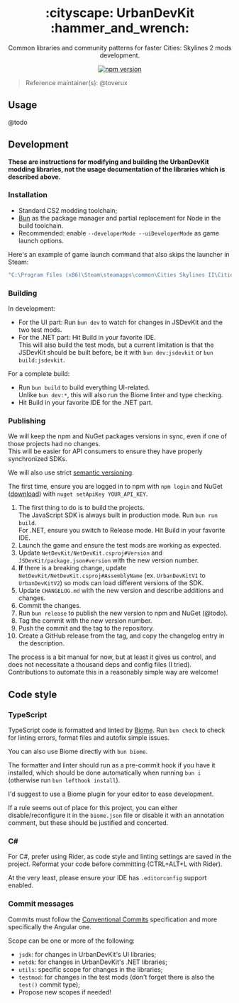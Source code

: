 <h1 align="center">:cityscape: UrbanDevKit :hammer_and_wrench:</h1>

<p align="center">
    Common libraries and community patterns for faster Cities: Skylines 2 mods development.
</p>

<p align="center">
    <a href="https://discord.gg/SsshDVq2Zj">
        <img alt="npm version" src="https://img.shields.io/badge/Discord-Cities:_Skylines_Modding-5865f2?logo=discord&logoColor=white&style=flat-square">
    </a>
</p>

> Reference maintainer(s): @toverux

## Usage

@todo

## Development

**These are instructions for modifying and building the UrbanDevKit modding libraries,
not the usage documentation of the libraries which is described above.**

### Installation

- Standard CS2 modding toolchain;
- [Bun](https://bun.sh) as the package manager and partial replacement for Node in the build toolchain.
- Recommended: enable `--developerMode --uiDeveloperMode` as game launch options.

Here's an example of game launch command that also skips the launcher in Steam:

```sh
"C:\Program Files (x86)\Steam\steamapps\common\Cities Skylines II\Cities2.exe" %command% --developerMode --uiDeveloperMode
```

### Building

In development:
- For the UI part: Run `bun dev` to watch for changes in JSDevKit and the two test mods.
- For the .NET part: Hit Build in your favorite IDE.<br>
  This will also build the test mods, but a current limitation is that the JSDevKit
  should be built before, be it with `bun dev:jsdevkit` or `bun build:jsdevkit`.

For a complete build:
- Run `bun build` to build everything UI-related.<br>
  Unlike `bun dev:*`, this will also run the Biome linter and type checking.
- Hit Build in your favorite IDE for the .NET part.

### Publishing

We will keep the npm and NuGet packages versions in sync, even if one of those
projects had no changes.<br>
This will be easier for API consumers to ensure they have properly synchronized SDKs.

We will also use strict [semantic versioning](https://semver.org).

The first time, ensure you are logged in to npm with `npm login` and
NuGet ([download](https://www.nuget.org/downloads)) with `nuget setApiKey YOUR_API_KEY`.

1. The first thing to do is to build the projects.<br>
   The JavaScript SDK is always built in production mode. Run `bun run build`.<br>
   For .NET, ensure you switch to Release mode. Hit Build in your favorite IDE.
2. Launch the game and ensure the test mods are working as expected.
3. Update `NetDevKit/NetDevKit.csproj#Version` and `JSDevKit/package.json#version`
   with the new version number.
4. **If** there is a breaking change, update `NetDevKit/NetDevKit.csproj#AssemblyName`
   (ex. `UrbanDevKitV1` to `UrbanDevKitV2`) so mods can load different versions of the SDK.
5. Update `CHANGELOG.md` with the new version and describe additions and changes.
6. Commit the changes.
7. Run `bun release` to publish the new version to npm and NuGet (@todo).
8. Tag the commit with the new version number.
9. Push the commit and the tag to the repository.
10. Create a GitHub release from the tag, and copy the changelog entry in the description.

The process is a bit manual for now, but at least it gives us control,
and does not necessitate a thousand deps and config files (I tried).<br>
Contributions to automate this in a reasonably simple way are welcome!

## Code style

### TypeScript

TypeScript code is formatted and linted by [Biome](https://biomejs.dev).
Run `bun check` to check for linting errors, format files and autofix simple issues.

You can also use Biome directly with `bun biome`.

The formatter and linter should run as a pre-commit hook if you have it installed,
which should be done automatically when running `bun i` (otherwise run `bun lefthook install`).

I'd suggest to use a Biome plugin for your editor to ease development.

If a rule seems out of place for this project, you can either disable/reconfigure
it in the `biome.json` file or disable it with an annotation comment, but these
should be justified and concerted.

### C#

For C#, prefer using Rider, as code style and linting settings are saved in the project.
Reformat your code before committing (CTRL+ALT+L with Rider).

At the very least, please ensure your IDE has `.editorconfig` support enabled.

### Commit messages

Commits must follow the [Conventional Commits](https://www.conventionalcommits.org/en/v1.0.0) specification and more
specifically the Angular one.

Scope can be one or more of the following:
- `jsdk`: for changes in UrbanDevKit's UI libraries;
- `netdk`: for changes in UrbanDevKit's .NET libraries;
- `utils`: specific scope for changes in the libraries;
- `testmod`: for changes in the test mods (don't forget there is also the `test()` commit type);
- Propose new scopes if needed!
